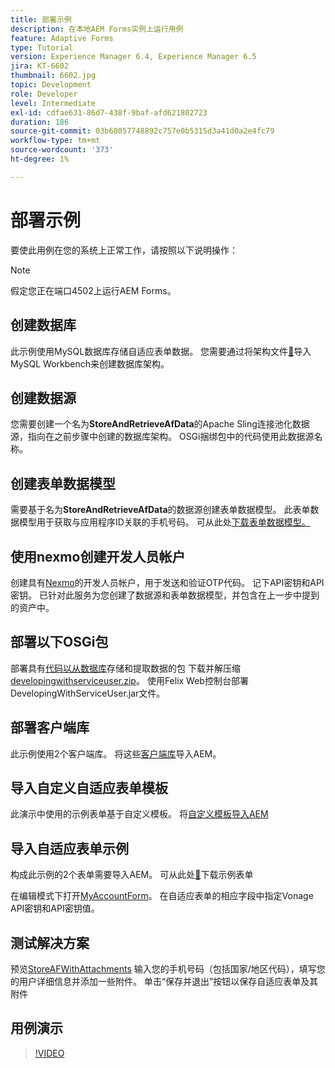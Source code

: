 ```yaml
---
title: 部署示例
description: 在本地AEM Forms实例上运行用例
feature: Adaptive Forms
type: Tutorial
version: Experience Manager 6.4, Experience Manager 6.5
jira: KT-6602
thumbnail: 6602.jpg
topic: Development
role: Developer
level: Intermediate
exl-id: cdfae631-86d7-438f-9baf-afd621802723
duration: 186
source-git-commit: 03b68057748892c757e0b5315d3a41d0a2e4fc79
workflow-type: tm+mt
source-wordcount: '373'
ht-degree: 1%

---
```


# 部署示例

要使此用例在您的系统上正常工作，请按照以下说明操作：

>[!NOTE]
>假定您正在端口4502上运行AEM Forms。


## 创建数据库

此示例使用MySQL数据库存储自适应表单数据。 您需要通过将架构文件[&#128279;](assets/data-base-schema.sql)导入MySQL Workbench来创建数据库架构。

## 创建数据源

您需要创建一个名为&#x200B;**StoreAndRetrieveAfData**&#x200B;的Apache Sling连接池化数据源，指向在之前步骤中创建的数据库架构。 OSGi捆绑包中的代码使用此数据源名称。

## 创建表单数据模型

需要基于名为&#x200B;**StoreAndRetrieveAfData**&#x200B;的数据源创建表单数据模型。 此表单数据模型用于获取与应用程序ID关联的手机号码。 可从此处[下载表单数据模型。](assets/2-Factor-Authentication-DataSource-and-FDM.zip)

## 使用nexmo创建开发人员帐户

创建具有[Nexmo](https://dashboard.nexmo.com/)的开发人员帐户，用于发送和验证OTP代码。 记下API密钥和API密钥。 已针对此服务为您创建了数据源和表单数据模型，并包含在上一步中提到的资产中。

## 部署以下OSGi包

部署具有[代码以从数据库](assets/SaveAndResume.core-1.0.0-SNAPSHOT.jar)存储和提取数据的包
下载并解压缩[developingwithserviceuser.zip](https://experienceleague.adobe.com/docs/experience-manager-learn/assets/developingwithserviceuser.zip?lang=zh-Hans)。
使用Felix Web控制台部署DevelopingWithServiceUser.jar文件。

## 部署客户端库

此示例使用2个客户端库。 将这些[客户端库](assets/store-af-with-attachments-client-lib.zip)导入AEM。

## 导入自定义自适应表单模板

此演示中使用的示例表单基于自定义模板。 将[自定义模板导入AEM](assets/custom-template-with-page-component.zip)

## 导入自适应表单示例

构成此示例的2个表单需要导入AEM。 可从此处[&#128279;](assets/sample-forms.zip)下载示例表单

在编辑模式下打开[MyAccountForm](http://localhost:4502/editor.html/content/forms/af/myaccountform.html)。 在自适应表单的相应字段中指定Vonage API密钥和API密钥值。

## 测试解决方案

预览[StoreAFWithAttachments](http://localhost:4502/content/dam/formsanddocuments/storeafwithattachments/jcr:content?wcmmode=disabled)
输入您的手机号码（包括国家/地区代码），填写您的用户详细信息并添加一些附件。 单击“保存并退出”按钮以保存自适应表单及其附件


## 用例演示

>[!VIDEO](https://video.tv.adobe.com/v/327122?quality=12&learn=on)
